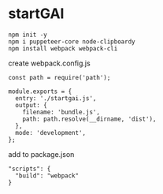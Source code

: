 # startGAI

```
npm init -y
npm i puppeteer-core node-clipboardy
npm install webpack webpack-cli
```

create webpack.config.js
```
const path = require('path');

module.exports = {
  entry: './startgai.js',
  output: {
    filename: 'bundle.js',
    path: path.resolve(__dirname, 'dist'),
  },
  mode: 'development',
};
```

add to package.json
```
"scripts": {
  "build": "webpack"
}
```